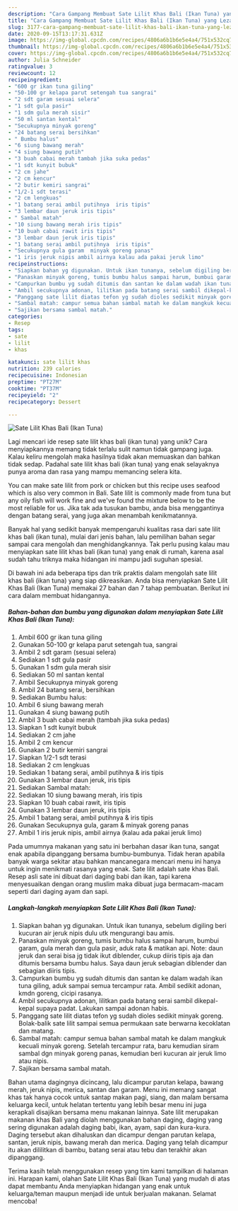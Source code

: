 ```yaml
---
description: "Cara Gampang Membuat Sate Lilit Khas Bali (Ikan Tuna) yang Lezat Sekali"
title: "Cara Gampang Membuat Sate Lilit Khas Bali (Ikan Tuna) yang Lezat Sekali"
slug: 3177-cara-gampang-membuat-sate-lilit-khas-bali-ikan-tuna-yang-lezat-sekali
date: 2020-09-15T13:17:31.631Z
image: https://img-global.cpcdn.com/recipes/4806a6b1b6e5e4a4/751x532cq70/sate-lilit-khas-bali-ikan-tuna-foto-resep-utama.jpg
thumbnail: https://img-global.cpcdn.com/recipes/4806a6b1b6e5e4a4/751x532cq70/sate-lilit-khas-bali-ikan-tuna-foto-resep-utama.jpg
cover: https://img-global.cpcdn.com/recipes/4806a6b1b6e5e4a4/751x532cq70/sate-lilit-khas-bali-ikan-tuna-foto-resep-utama.jpg
author: Julia Schneider
ratingvalue: 3
reviewcount: 12
recipeingredient:
- "600 gr ikan tuna giling"
- "50-100 gr kelapa parut setengah tua sangrai"
- "2 sdt garam sesuai selera"
- "1 sdt gula pasir"
- "1 sdm gula merah sisir"
- "50 ml santan kental"
- "Secukupnya minyak goreng"
- "24 batang serai bersihkan"
- " Bumbu halus"
- "6 siung bawang merah"
- "4 siung bawang putih"
- "3 buah cabai merah tambah jika suka pedas"
- "1 sdt kunyit bubuk"
- "2 cm jahe"
- "2 cm kencur"
- "2 butir kemiri sangrai"
- "1/2-1 sdt terasi"
- "2 cm lengkuas"
- "1 batang serai ambil putihnya  iris tipis"
- "3 lembar daun jeruk iris tipis"
- " Sambal matah"
- "10 siung bawang merah iris tipis"
- "10 buah cabai rawit iris tipis"
- "3 lembar daun jeruk iris tipis"
- "1 batang serai ambil putihnya  iris tipis"
- "Secukupnya gula garam  minyak goreng panas"
- "1 iris jeruk nipis ambil airnya kalau ada pakai jeruk limo"
recipeinstructions:
- "Siapkan bahan yg digunakan. Untuk ikan tunanya, sebelum digiling beri kucuran air jeruk nipis dulu utk mengurangi bau amis."
- "Panaskan minyak goreng, tumis bumbu halus sampai harum, bumbui garam, gula merah dan gula pasir, aduk rata &amp; matikan api. Note: daun jeruk dan serai bisa jg tidak ikut diblender, cukup diiris tipis aja dan ditumis bersama bumbu halus. Saya daun jeruk sebagian diblender dan sebagian diiris tipis."
- "Campurkan bumbu yg sudah ditumis dan santan ke dalam wadah ikan tuna giling, aduk sampai semua tercampur rata. Ambil sedikit adonan, kmdn goreng, cicipi rasanya."
- "Ambil secukupnya adonan, lilitkan pada batang serai sambil dikepal-kepal supaya padat. Lakukan sampai adonan habis."
- "Panggang sate lilit diatas tefon yg sudah dioles sedikit minyak goreng. Bolak-balik sate lilit sampai semua permukaan sate berwarna kecoklatan dan matang."
- "Sambal matah: campur semua bahan sambal matah ke dalam mangkuk kecuali minyak goreng. Setelah tercampur rata, baru kemudian siram sambal dgn minyak goreng panas, kemudian beri kucuran air jeruk limo atau nipis."
- "Sajikan bersama sambal matah."
categories:
- Resep
tags:
- sate
- lilit
- khas

katakunci: sate lilit khas 
nutrition: 239 calories
recipecuisine: Indonesian
preptime: "PT27M"
cooktime: "PT37M"
recipeyield: "2"
recipecategory: Dessert

---
```



![Sate Lilit Khas Bali (Ikan Tuna)](https://img-global.cpcdn.com/recipes/4806a6b1b6e5e4a4/751x532cq70/sate-lilit-khas-bali-ikan-tuna-foto-resep-utama.jpg)

Lagi mencari ide resep sate lilit khas bali (ikan tuna) yang unik? Cara menyiapkannya memang tidak terlalu sulit namun tidak gampang juga. Kalau keliru mengolah maka hasilnya tidak akan memuaskan dan bahkan tidak sedap. Padahal sate lilit khas bali (ikan tuna) yang enak selayaknya punya aroma dan rasa yang mampu memancing selera kita.

You can make sate lilit from pork or chicken but this recipe uses seafood which is also very common in Bali. Sate lilit is commonly made from tuna but any oily fish will work fine and we&#39;ve found the mixture below to be the most reliable for us. Jika tak ada tusukan bambu, anda bisa menggantinya dengan batang serai, yang juga akan menambah kenikmatannya.

Banyak hal yang sedikit banyak mempengaruhi kualitas rasa dari sate lilit khas bali (ikan tuna), mulai dari jenis bahan, lalu pemilihan bahan segar sampai cara mengolah dan menghidangkannya. Tak perlu pusing kalau mau menyiapkan sate lilit khas bali (ikan tuna) yang enak di rumah, karena asal sudah tahu triknya maka hidangan ini mampu jadi suguhan spesial.


Di bawah ini ada beberapa tips dan trik praktis dalam mengolah sate lilit khas bali (ikan tuna) yang siap dikreasikan. Anda bisa menyiapkan Sate Lilit Khas Bali (Ikan Tuna) memakai 27 bahan dan 7 tahap pembuatan. Berikut ini cara dalam membuat hidangannya.

<!--inarticleads1-->

##### Bahan-bahan dan bumbu yang digunakan dalam menyiapkan Sate Lilit Khas Bali (Ikan Tuna):

1. Ambil 600 gr ikan tuna giling
1. Gunakan 50-100 gr kelapa parut setengah tua, sangrai
1. Ambil 2 sdt garam (sesuai selera)
1. Sediakan 1 sdt gula pasir
1. Gunakan 1 sdm gula merah sisir
1. Sediakan 50 ml santan kental
1. Ambil Secukupnya minyak goreng
1. Ambil 24 batang serai, bersihkan
1. Sediakan  Bumbu halus:
1. Ambil 6 siung bawang merah
1. Gunakan 4 siung bawang putih
1. Ambil 3 buah cabai merah (tambah jika suka pedas)
1. Siapkan 1 sdt kunyit bubuk
1. Sediakan 2 cm jahe
1. Ambil 2 cm kencur
1. Gunakan 2 butir kemiri sangrai
1. Siapkan 1/2-1 sdt terasi
1. Sediakan 2 cm lengkuas
1. Sediakan 1 batang serai, ambil putihnya &amp; iris tipis
1. Gunakan 3 lembar daun jeruk, iris tipis
1. Sediakan  Sambal matah:
1. Sediakan 10 siung bawang merah, iris tipis
1. Siapkan 10 buah cabai rawit, iris tipis
1. Gunakan 3 lembar daun jeruk, iris tipis
1. Ambil 1 batang serai, ambil putihnya &amp; iris tipis
1. Gunakan Secukupnya gula, garam &amp; minyak goreng panas
1. Ambil 1 iris jeruk nipis, ambil airnya (kalau ada pakai jeruk limo)


Pada umumnya makanan yang satu ini berbahan dasar ikan tuna, sangat enak apabila dipanggang bersama bumbu-bumbunya. Tidak heran apabila banyak warga sekitar atau bahkan mancanegara mencari menu ini hanya untuk ingin menikmati rasanya yang enak. Sate lilit adalah sate khas Bali. Resep asli sate ini dibuat dari daging babi dan ikan, tapi karena menyesuaikan dengan orang muslim maka dibuat juga bermacam-macam seperti dari daging ayam dan sapi. 

<!--inarticleads2-->

##### Langkah-langkah menyiapkan Sate Lilit Khas Bali (Ikan Tuna):

1. Siapkan bahan yg digunakan. Untuk ikan tunanya, sebelum digiling beri kucuran air jeruk nipis dulu utk mengurangi bau amis.
1. Panaskan minyak goreng, tumis bumbu halus sampai harum, bumbui garam, gula merah dan gula pasir, aduk rata &amp; matikan api. Note: daun jeruk dan serai bisa jg tidak ikut diblender, cukup diiris tipis aja dan ditumis bersama bumbu halus. Saya daun jeruk sebagian diblender dan sebagian diiris tipis.
1. Campurkan bumbu yg sudah ditumis dan santan ke dalam wadah ikan tuna giling, aduk sampai semua tercampur rata. Ambil sedikit adonan, kmdn goreng, cicipi rasanya.
1. Ambil secukupnya adonan, lilitkan pada batang serai sambil dikepal-kepal supaya padat. Lakukan sampai adonan habis.
1. Panggang sate lilit diatas tefon yg sudah dioles sedikit minyak goreng. Bolak-balik sate lilit sampai semua permukaan sate berwarna kecoklatan dan matang.
1. Sambal matah: campur semua bahan sambal matah ke dalam mangkuk kecuali minyak goreng. Setelah tercampur rata, baru kemudian siram sambal dgn minyak goreng panas, kemudian beri kucuran air jeruk limo atau nipis.
1. Sajikan bersama sambal matah.


Bahan utama dagingnya dicincang, lalu dicampur parutan kelapa, bawang merah, jeruk nipis, merica, santan dan garam. Menu ini memang sangat khas tak hanya cocok untuk santap makan pagi, siang, dan malam bersama keluarga kecil, untuk helatan tertentu yang lebih besar menu ini juga kerapkali disajikan bersama menu makanan lainnya. Sate lilit merupakan makanan khas Bali yang diolah menggunakan bahan daging, daging yang sering digunakan adalah daging babi, ikan, ayam, sapi dan kura-kura. Daging tersebut akan dihaluskan dan dicampur dengan parutan kelapa, santan, jeruk nipis, bawang merah dan merica. Daging yang telah dicampur itu akan dililitkan di bambu, batang serai atau tebu dan terakhir akan dipanggang. 

Terima kasih telah menggunakan resep yang tim kami tampilkan di halaman ini. Harapan kami, olahan Sate Lilit Khas Bali (Ikan Tuna) yang mudah di atas dapat membantu Anda menyiapkan hidangan yang enak untuk keluarga/teman maupun menjadi ide untuk berjualan makanan. Selamat mencoba!
